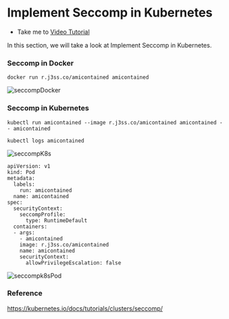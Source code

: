 # Implement Seccomp in Kubernetes

  - Take me to [Video Tutorial](https://kodekloud.com/topic/implement-seccomp-in-kubernetes/)

In this section, we will take a look at Implement Seccomp in Kubernetes.

### Seccomp in Docker

    docker run r.j3ss.co/amicontained amicontained
![seccompDocker](../../images/seccompdocker.png)


### Seccomp in Kubernetes

    kubectl run amicontained --image r.j3ss.co/amicontained amicontained -- amicontained

    kubectl logs amicontained
![seccompK8s](../../images/seccompk8s.png)

    apiVersion: v1
    kind: Pod
    metadata:
      labels:
        run: amicontained
      name: amicontained
    spec:
      securityContext:
        seccompProfile:
          type: RuntimeDefault
      containers:
      - args:
        - amicontained
        image: r.j3ss.co/amicontained
        name: amicontained
        securityContext:
          allowPrivilegeEscalation: false

![seccompk8sPod](../../images/seccompk8sPod.png)


### Reference

https://kubernetes.io/docs/tutorials/clusters/seccomp/
